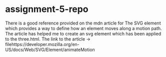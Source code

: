 # assignment-5-repo

There is a good reference provided on the mdn article for The SVG <animateMotion> element which provides a way to define how an element moves along a motion path. The article has helped me to create an svg element which has been applied to the three.html.
The link to the article -> filehttps://developer.mozilla.org/en-US/docs/Web/SVG/Element/animateMotion  

